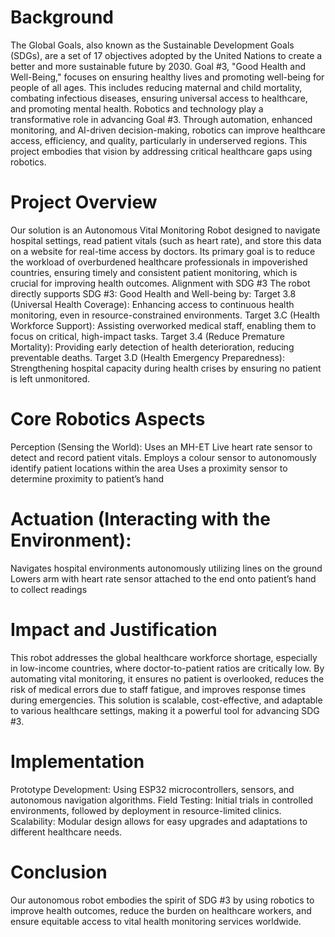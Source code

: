# Background
The Global Goals, also known as the Sustainable Development Goals (SDGs), are a set of 17 objectives adopted by the United Nations to create a better and more sustainable future by 2030. Goal #3, "Good Health and Well-Being," focuses on ensuring healthy lives and promoting well-being for people of all ages. This includes reducing maternal and child mortality, combating infectious diseases, ensuring universal access to healthcare, and promoting mental health.
Robotics and technology play a transformative role in advancing Goal #3. Through automation, enhanced monitoring, and AI-driven decision-making, robotics can improve healthcare access, efficiency, and quality, particularly in underserved regions. This project embodies that vision by addressing critical healthcare gaps using robotics.

# Project Overview
Our solution is an Autonomous Vital Monitoring Robot designed to navigate hospital settings, read patient vitals (such as heart rate), and store this data on a website for real-time access by doctors. Its primary goal is to reduce the workload of overburdened healthcare professionals in impoverished countries, ensuring timely and consistent patient monitoring, which is crucial for improving health outcomes.
Alignment with SDG #3
The robot directly supports SDG #3: Good Health and Well-being by:
Target 3.8 (Universal Health Coverage): Enhancing access to continuous health monitoring, even in resource-constrained environments.
Target 3.C (Health Workforce Support): Assisting overworked medical staff, enabling them to focus on critical, high-impact tasks.
Target 3.4 (Reduce Premature Mortality): Providing early detection of health deterioration, reducing preventable deaths.
Target 3.D (Health Emergency Preparedness): Strengthening hospital capacity during health crises by ensuring no patient is left unmonitored.

# Core Robotics Aspects
Perception (Sensing the World):
Uses an MH-ET Live heart rate sensor to detect and record patient vitals.
Employs a colour sensor to autonomously identify patient locations within the area
Uses a proximity sensor to determine proximity to patient’s hand

# Actuation (Interacting with the Environment):
Navigates hospital environments autonomously utilizing lines on the ground
Lowers arm with heart rate sensor attached to the end onto patient’s hand to collect readings

# Impact and Justification
This robot addresses the global healthcare workforce shortage, especially in low-income countries, where doctor-to-patient ratios are critically low. By automating vital monitoring, it ensures no patient is overlooked, reduces the risk of medical errors due to staff fatigue, and improves response times during emergencies. This solution is scalable, cost-effective, and adaptable to various healthcare settings, making it a powerful tool for advancing SDG #3.

# Implementation
Prototype Development: Using ESP32 microcontrollers, sensors, and autonomous navigation algorithms.
Field Testing: Initial trials in controlled environments, followed by deployment in resource-limited clinics.
Scalability: Modular design allows for easy upgrades and adaptations to different healthcare needs.

# Conclusion
Our autonomous robot embodies the spirit of SDG #3 by using robotics to improve health outcomes, reduce the burden on healthcare workers, and ensure equitable access to vital health monitoring services worldwide.
